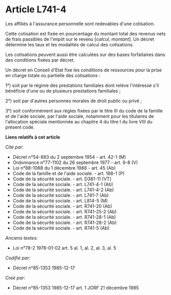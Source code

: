 # Article L741-4

Les affiliés à l'assurance personnelle sont redevables d'une cotisation. 

Cette cotisation est fixée en pourcentage du montant total des revenus nets de frais passibles de l'impôt sur le revenu
[*calcul, montant*]. Un décret détermine les taux et les modalités de calcul des cotisations. 

Les cotisations peuvent aussi être calculées sur des bases forfaitaires dans des conditions fixées par décret. 

Un décret en Conseil d'Etat fixe les conditions de ressources pour la prise en charge totale ou partielle des cotisations : 

1°) soit par le régime des prestations familiales dont relève l'intéressé s'il bénéficie d'une ou de plusieurs prestations
familiales ; 

2°) soit par d'autres personnes morales de droit public ou privé ; 

3°) soit conformément aux règles fixées par le titre III du code de la famille et de l'aide sociale, par l'aide sociale,
notamment pour les titulaires de l'allocation spéciale mentionnée au chapitre 4 du titre I du livre VIII du présent code.

**Liens relatifs à cet article**

_Cité par_:

  - Décret n°54-883 du 2 septembre 1954 - art. 42-1 (M)
  - Ordonnance n°77-1102 du 26 septembre 1977 - art. 9-8 (V)
  - Loi n°88-1088 du 1 décembre 1988 - art. 45 (Ab)
  - Code de la famille et de l'aide sociale. - art. 188-1 (P)
  - Code de la sécurité sociale. - art. D381-11 (VT)
  - Code de la sécurité sociale. - art. L741-4-1 (Ab)
  - Code de la sécurité sociale. - art. L741-4-2 (Ab)
  - Code de la sécurité sociale. - art. L741-7 (Ab)
  - Code de la sécurité sociale. - art. L814-5 (M)
  - Code de la sécurité sociale. - art. R741-20 (Ab)
  - Code de la sécurité sociale. - art. R741-25-2 (Ab)
  - Code de la sécurité sociale. - art. R741-28-1 (Ab)
  - Code de la sécurité sociale. - art. R741-28-2 (Ab)
  - Code de la sécurité sociale. - art. R741-5 (Ab)

_Anciens textes_:

  - Loi n°78-2 1978-01-02 art. 5 al. 1, al. 2, al. 3, al. 5

_Codifié par_:

  - Décret n°85-1353 1985-12-17

_Créé par_:

  - Décret n°85-1353 1985-12-17 art. 1 JORF 21 décembre 1985
